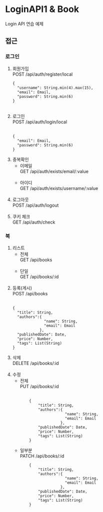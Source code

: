 # LoginAPI1 & Book
Login API 연습 예제
<h2>접근</h2>
<h3>로그인</h3>
<ol>
  <li>회원가입<br>POST /api/auth/register/local<br>
    
    {
      "username": String.min(4).max(15),
      "email": Email,
      "password": String.min(6)
    }
    
  </li><br>
  <li>로그인<br>POST /api/auth/login/local</li><br>
  
    {
      "email": Email,
      "password": String.min(6)
    }
  
  <li>
    중복확인
    <ul>
      <li>이메일<br>GET /api/auth/exists/email/:value</li><br>
      <li>아이디<br>GET /api/auth/exists/username/:value</li>
    </ul>
  </li><br>
  <li>로그아웃<br>POST /api/auth/logout</li><br>
  <li>쿠키 체크<br>GET /api/auth/check</li>
</ol>
<h3>북</h3>
<ol>
  <li>
    리스트
    <ul>
      <li>전체<br>GET /api/books</li><br>
      <li>단일<br>GET /api/books/:id</li>
    </ul>
  </li><br>
  <li>등록(게시)<br>POST /api/books</li><br>
  
    {
      "title": String,
      "authors":{
                  "name": String,
                  "email": Email
                },
      "publishedDate": Date,
      "price": Number,
      "tags": List(String)
    }
    
  <li>삭제<br>DELETE /api/books/:id</li><br>
  <li>
    수정
    <ul>
      <li>전체<br>PUT /api/books/:id</li><br>
      
        {
            "title": String,
            "authors":{
                        "name": String,
                        "email": Email
                      },
            "publishedDate": Date,
            "price": Number,
            "tags": List(String)
        }
    
  <li>일부분<br>PATCH /api/books/:id</li>
  
        {
            "title": String,
            "authors":{
                        "name": String,
                        "email": Email
                      },
            "publishedDate": Date,
            "price": Number,
            "tags": List(String)
        }
     
</ul>
  </li>
</ol>
